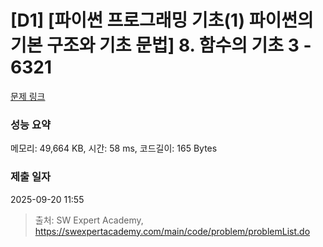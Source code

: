 # [D1] [파이썬 프로그래밍 기초(1) 파이썬의 기본 구조와 기초 문법] 8. 함수의 기초 3 - 6321 

[문제 링크](https://swexpertacademy.com/main/code/problem/problemDetail.do?contestProbId=AWcWH66K5bADFAU4) 

### 성능 요약

메모리: 49,664 KB, 시간: 58 ms, 코드길이: 165 Bytes

### 제출 일자

2025-09-20 11:55



> 출처: SW Expert Academy, https://swexpertacademy.com/main/code/problem/problemList.do